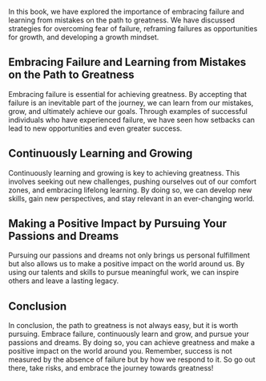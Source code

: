 
In this book, we have explored the importance of embracing failure and learning from mistakes on the path to greatness. We have discussed strategies for overcoming fear of failure, reframing failures as opportunities for growth, and developing a growth mindset.

Embracing Failure and Learning from Mistakes on the Path to Greatness
---------------------------------------------------------------------

Embracing failure is essential for achieving greatness. By accepting that failure is an inevitable part of the journey, we can learn from our mistakes, grow, and ultimately achieve our goals. Through examples of successful individuals who have experienced failure, we have seen how setbacks can lead to new opportunities and even greater success.

Continuously Learning and Growing
---------------------------------

Continuously learning and growing is key to achieving greatness. This involves seeking out new challenges, pushing ourselves out of our comfort zones, and embracing lifelong learning. By doing so, we can develop new skills, gain new perspectives, and stay relevant in an ever-changing world.

Making a Positive Impact by Pursuing Your Passions and Dreams
-------------------------------------------------------------

Pursuing our passions and dreams not only brings us personal fulfillment but also allows us to make a positive impact on the world around us. By using our talents and skills to pursue meaningful work, we can inspire others and leave a lasting legacy.

Conclusion
----------

In conclusion, the path to greatness is not always easy, but it is worth pursuing. Embrace failure, continuously learn and grow, and pursue your passions and dreams. By doing so, you can achieve greatness and make a positive impact on the world around you. Remember, success is not measured by the absence of failure but by how we respond to it. So go out there, take risks, and embrace the journey towards greatness!